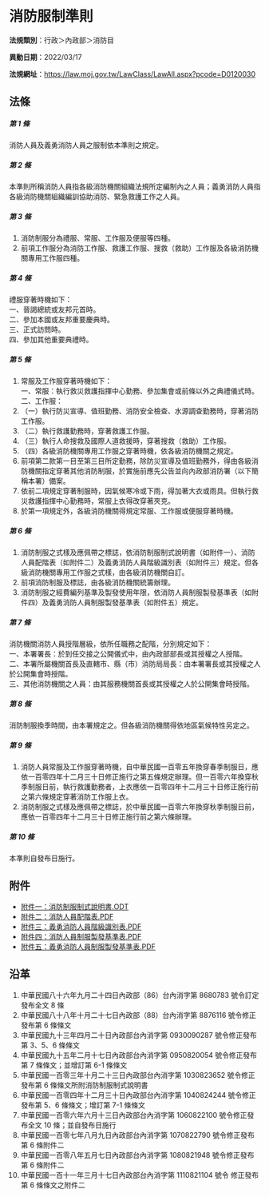 # 消防服制準則

**法規類別**：行政＞內政部＞消防目

**異動日期**：2022/03/17  

**法規網址**：https://law.moj.gov.tw/LawClass/LawAll.aspx?pcode=D0120030





## 法條
##### 第 1 條
消防人員及義勇消防人員之服制依本準則之規定。

##### 第 2 條
本準則所稱消防人員指各級消防機關組織法規所定編制內之人員；義勇消防人員指各級消防機關組織編訓協助消防、緊急救護工作之人員。

##### 第 3 條
1. 消防制服分為禮服、常服、工作服及便服等四種。
1. 前項工作服分為消防工作服、救護工作服、搜救（救助）工作服及各級消防機關專用工作服四種。

##### 第 4 條
禮服穿著時機如下：  
一、晉謁總統或友邦元首時。  
二、參加本國或友邦重要慶典時。  
三、正式訪問時。  
四、參加其他重要典禮時。

##### 第 5 條
1. 常服及工作服穿著時機如下：  
一、常服：執行救災救護指揮中心勤務、參加集會或前條以外之典禮儀式時。  
二、工作服：
1. （一）執行防災宣導、值班勤務、消防安全檢查、水源調查勤務時，穿著消防工作服。
1. （二）執行救護勤務時，穿著救護工作服。
1. （三）執行人命搜救及國際人道救援時，穿著搜救（救助）工作服。
1. （四）各級消防機關專用工作服之穿著時機，依各級消防機關之規定。
1. 前項第二款第一目至第三目所定勤務，除防災宣導及值班勤務外，得由各級消防機關指定穿著其他消防制服，於實施前應先公告並向內政部消防署（以下簡稱本署）備案。
1. 依前二項規定穿著制服時，因氣候寒冷或下雨，得加著大衣或雨具。但執行救災救護指揮中心勤務時，常服上衣得改穿著夾克。
1. 於第一項規定外，各級消防機關得規定常服、工作服或便服穿著時機。

##### 第 6 條
1. 消防制服之式樣及應佩帶之標誌，依消防制服制式說明書（如附件一）、消防人員配階表（如附件二）及義勇消防人員階級識別表（如附件三）規定。但各級消防機關專用工作服之式樣，由各級消防機關自訂。
1. 前項消防制服及標誌，由各級消防機關統籌辦理。
1. 消防制服之經費編列基準及製發使用年限，依消防人員制服製發基準表（如附件四）及義勇消防人員制服製發基準表（如附件五）規定。

##### 第 7 條
消防機關消防人員授階層級，依所任職務之配階，分別規定如下：  
一、本署署長：於到任交接之公開儀式中，由內政部部長或其授權之人授階。  
二、本署所屬機關首長及直轄市、縣（市）消防局局長：由本署署長或其授權之人於公開集會時授階。  
三、其他消防機關之人員：由其服務機關首長或其授權之人於公開集會時授階。

##### 第 8 條
消防制服換季時間，由本署規定之。但各級消防機關得依地區氣候特性另定之。

##### 第 9 條
1. 消防人員常服及工作服穿著時機，自中華民國一百零五年換穿春季制服日，應依一百零四年十二月三十日修正施行之第五條規定辦理。但一百零六年換穿秋季制服日前，執行救護勤務者，上衣應依一百零四年十二月三十日修正施行前之第六條規定穿著消防工作服上衣。
1. 消防制服之式樣及應佩帶之標誌，於中華民國一百零六年換穿秋季制服日前，應依一百零四年十二月三十日修正施行前之第六條辦理。

##### 第 10 條
本準則自發布日施行。
## 附件
* [附件一：消防制服制式說明書.ODT](https://law.moj.gov.tw/LawClass/LawGetFile.ashx?FileId=0000198919)
* [附件二：消防人員配階表.PDF](https://law.moj.gov.tw/LawClass/LawGetFile.ashx?FileId=0000311287)
* [附件三：義勇消防人員階級識別表.PDF](https://law.moj.gov.tw/LawClass/LawGetFile.ashx?FileId=0000198921)
* [附件四：消防人員制服製發基準表.PDF](https://law.moj.gov.tw/LawClass/LawGetFile.ashx?FileId=0000198922)
* [附件五：義勇消防人員制服製發基準表.PDF](https://law.moj.gov.tw/LawClass/LawGetFile.ashx?FileId=0000198923)
## 沿革
1. 中華民國八十六年九月二十四日內政部（86）台內消字第 8680783  號令訂定發布全文 8  條
1. 中華民國八十八年十月二十七日內政部（88）台內消字第 8876116  號令修正發布第 6  條條文
1. 中華民國九十三年四月二十日內政部台內消字第 0930090287 號令修正發布第 3、5、6  條條文
1. 中華民國九十五年二月十七日內政部台內消字第 0950820054 號令修正發布第 7  條條文；並增訂第 6-1  條條文
1. 中華民國一百零三年十月二十三日內政部台內消字第 1030823652 號令修正發布第 6  條條文所附消防制服制式說明書
1. 中華民國一百零四年十二月三十日內政部台內消字第 1040824244 號令修正發布第 5、6 條條文；增訂第 7-1  條條文
1. 中華民國一百零六年六月十三日內政部台內消字第 1060822100 號令修正發布全文 10 條；並自發布日施行
1. 中華民國一百零七年八月九日內政部台內消字第 1070822790 號令修正發布第 6  條附件二
1. 中華民國一百零八年五月七日內政部台內消字第 1080821948 號令修正發布第 6  條附件二
1.  中華民國一百十一年三月十七日內政部台內消字第 1110821104 號令  修正發布第 6  條條文之附件二
